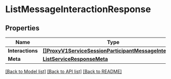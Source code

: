 # ListMessageInteractionResponse

## Properties
Name | Type | Notes
------------ | ------------- | -------------
**Interactions** | [**[]ProxyV1ServiceSessionParticipantMessageInteraction**](proxy.v1.service.session.participant.message_interaction.md) | [optional] 
**Meta** | [**ListServiceResponseMeta**](ListServiceResponse_meta.md) | [optional] 

[[Back to Model list]](../README.md#documentation-for-models) [[Back to API list]](../README.md#documentation-for-api-endpoints) [[Back to README]](../README.md)



